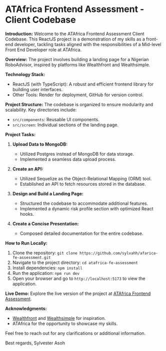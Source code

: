 # ATAfrica Frontend Assessment - Client Codebase

**Introduction:**
Welcome to the ATAfrica Frontend Assessment Client Codebase. This ReactJS project is a demonstration of my skills as a front-end developer, tackling tasks aligned with the responsibilities of a Mid-level Front End Developer role at ATAfrica.

**Overview:**
The project involves building a landing page for a Nigerian RoboAdvisor, inspired by platforms like Wealthfront and Wealthsimple.

**Technology Stack:**
- ReactJS (with TypeScript): A robust and efficient frontend library for building user interfaces.
- Other Tools: Render for deployment, GitHub for version control.

**Project Structure:**
The codebase is organized to ensure modularity and scalability. Key directories include:
- `src/components`: Reusable UI components.
- `src/screen`: Individual sections of the landing page.


**Project Tasks:**
1. **Upload Data to MongoDB:**
   - Utilized Postgres instead of MongoDB for data storage.
   - Implemented a seamless data upload process.

2. **Create an API:**
   - Utilized Sequelize as the Object-Relational Mapping (ORM) tool.
   - Established an API to fetch resources stored in the database.

3. **Design and Build a Landing Page:**
   - Structured the codebase to accommodate additional features.
   - Implemented a dynamic risk profile section with optimized React hooks.

4. **Create a Concise Presentation:**
   - Composed detailed documentation for the entire codebase.

**How to Run Locally:**
1. Clone the repository: `git clone https://github.com/sylvahh/afarica-fe-assessment.git`
2. Navigate to the project directory: `cd atafrica-fe-assessment`
3. Install dependencies: `npm install`
4. Run the application: `npm run dev`
5. Open your browser and go to `http://localhost:5173` to view the application.

**Live Demo:**
Explore the live version of the project at [ATAfrica Frontend Assessment](https://atafrica-fe-assessment-app.onrender.com).

**Acknowledgments:**
- [Wealthfront](https://www.wealthfront.com/investing) and [Wealthsimple](https://www.wealthsimple.com/en-ca/invest/managed-investing) for inspiration.
- ATAfrica for the opportunity to showcase my skills.

Feel free to reach out for any clarifications or additional information.

Best regards,
Sylvester Asoh
